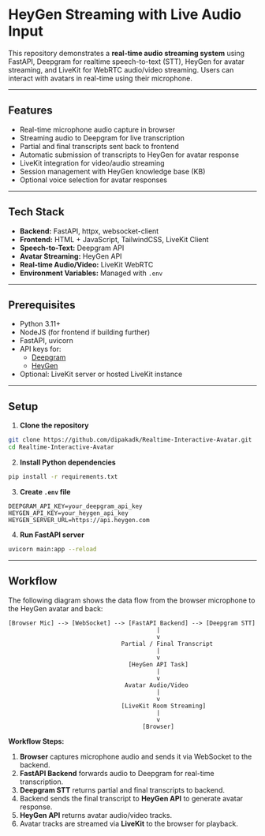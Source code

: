 # HeyGen Streaming with Live Audio Input

This repository demonstrates a **real-time audio streaming system** using FastAPI, Deepgram for realtime speech-to-text (STT), HeyGen for avatar streaming, and LiveKit for WebRTC audio/video streaming. Users can interact with avatars in real-time using their microphone.

---

## Features

- Real-time microphone audio capture in browser
- Streaming audio to Deepgram for live transcription
- Partial and final transcripts sent back to frontend
- Automatic submission of transcripts to HeyGen for avatar response
- LiveKit integration for video/audio streaming
- Session management with HeyGen knowledge base (KB)
- Optional voice selection for avatar responses

---

## Tech Stack

- **Backend:** FastAPI, httpx, websocket-client
- **Frontend:** HTML + JavaScript, TailwindCSS, LiveKit Client
- **Speech-to-Text:** Deepgram API
- **Avatar Streaming:** HeyGen API
- **Real-time Audio/Video:** LiveKit WebRTC
- **Environment Variables:** Managed with `.env`

---

## Prerequisites

- Python 3.11+
- NodeJS (for frontend if building further)
- FastAPI, uvicorn
- API keys for:
  - [Deepgram](https://developers.deepgram.com/)
  - [HeyGen](https://www.heygen.com/)
- Optional: LiveKit server or hosted LiveKit instance

---

## Setup

1. **Clone the repository**

```bash
git clone https://github.com/dipakadk/Realtime-Interactive-Avatar.git
cd Realtime-Interactive-Avatar
````

2. **Install Python dependencies**

```bash
pip install -r requirements.txt
```

3. **Create `.env` file**

```env
DEEPGRAM_API_KEY=your_deepgram_api_key
HEYGEN_API_KEY=your_heygen_api_key
HEYGEN_SERVER_URL=https://api.heygen.com
```

4. **Run FastAPI server**

```bash
uvicorn main:app --reload
```

---

## Workflow

The following diagram shows the data flow from the browser microphone to the HeyGen avatar and back:

```
[Browser Mic] --> [WebSocket] --> [FastAPI Backend] --> [Deepgram STT]
                                          |
                                          v
                                Partial / Final Transcript
                                          |
                                          v
                                  [HeyGen API Task]
                                          |
                                          v
                                 Avatar Audio/Video
                                          |
                                          v
                                [LiveKit Room Streaming]
                                          |
                                          v
                                      [Browser]
```

**Workflow Steps:**

1. **Browser** captures microphone audio and sends it via WebSocket to the backend.
2. **FastAPI Backend** forwards audio to Deepgram for real-time transcription.
3. **Deepgram STT** returns partial and final transcripts to backend.
4. Backend sends the final transcript to **HeyGen API** to generate avatar response.
5. **HeyGen API** returns avatar audio/video tracks.
6. Avatar tracks are streamed via **LiveKit** to the browser for playback.

